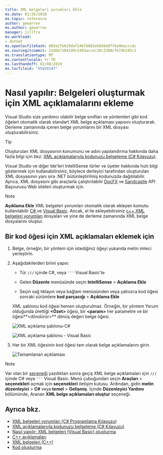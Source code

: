 ```yaml
---
title: XML belgeleri yorumları Ekle
ms.date: 01/26/2018
ms.topic: reference
author: gewarren
ms.author: gewarren
manager: jillfra
ms.workload:
- dotnet
ms.openlocfilehash: 085e2fe029daf246f6883e6856ddff6a9bacccdc
ms.sourcegitcommit: 21d667104199c2493accec20c2388cf674b195c3
ms.translationtype: MT
ms.contentlocale: tr-TR
ms.lasthandoff: 02/08/2019
ms.locfileid: "55929147"
---
```

# <a name="how-to-insert-xml-comments-for-documentation-generation"></a>Nasıl yapılır: Belgeleri oluşturmak için XML açıklamalarını ekleme

Visual Studio size yardımcı olabilir belge sınıfları ve yöntemleri gibi kod öğeleri otomatik olarak standart XML belge açıklaması yapısını oluşturarak. Derleme zamanında içeren belge yorumlarını bir XML dosyası oluşturabilirsiniz.

> [!TIP]
> Oluşturulan XML dosyasının konumunu ve adını yapılandırma hakkında daha fazla bilgi için bkz: [XML açıklamalarıyla kodunuzu belgeleme (C# Kılavuzu)](/dotnet/csharp/codedoc).

Visual Studio ve diğer Ide'leri IntelliSense türler ve üyeler hakkında hızlı bilgi göstermek için kullanabilirsiniz, böylece derleyici tarafından oluşturulan XML dosyasının yanı sıra .NET bütünleştirilmiş kodunuzda dağıtılabilir. Ayrıca, XML dosyasını gibi araçlarla çalıştırılabilir [DocFX](https://dotnet.github.io/docfx/) ve [Sandcastle](https://www.microsoft.com/download/details.aspx?id=10526) API Başvurusu Web siteleri oluşturmak için.

> [!NOTE]
> **Açıklama Ekle** XML belgeleri yorumları otomatik olarak ekleyen komutu kullanılabilir [ C# ](/dotnet/csharp/programming-guide/xmldoc/xml-documentation-comments) ve [Visual Basic](/dotnet/visual-basic/programming-guide/program-structure/how-to-create-xml-documentation). Ancak, el ile ekleyebilirsiniz [c++ XML belgeleri yorumları](/cpp/ide/xml-documentation-visual-cpp) dosyaları ve yine de derleme zamanında XML belge dosyalarını oluştur.

## <a name="to-insert-xml-comments-for-a-code-element"></a>Bir kod öğesi için XML açıklamaları eklemek için

1. Belge, örneğin, bir yöntem için istediğiniz öğeyi yukarıda metin imleci yerleştirin.

1. Aşağıdakilerden birini yapın:

   - Tür `///` içinde C#, veya `'''` Visual Basic'te

   - Gelen **Düzenle** menüsünde seçin **IntelliSense** > **Açıklama Ekle**

   - Seçin sağ tıklayın veya bağlam menüsünden veya yalnızca kod öğesi sonraki sürümlere **kod parçacığı** > **Açıklama Ekle**

   XML şablonu kod öğesi hemen oluşturulmaz. Örneğin, bir yöntem Yorum olduğunda ürettiği **\<Özet\>** öğesi, bir **\<param\>** her parametre ve bir öğesi**\<döndürür\>** dönüş değeri belge öğesi.

   ![XML açıklama şablonu-C#](media/doc-preview-cs.png)

   ![XML açıklama şablonu - Visual Basic](media/doc-preview-vb.png)

1. Her bir XML öğesinin kod öğesi tam olarak belge açıklamalarını girin.

   ![Tamamlanan açıklaması](media/doc-result-cs.png)

> [!NOTE]
> Var olan bir [seçeneği](../../ide/reference/options-text-editor-csharp-advanced.md) yazdıktan sonra geçiş XML belge açıklamaları için `///` içinde C# veya `'''` Visual Basic. Menü çubuğundan seçin **Araçları** > **seçenekleri** açmak için **seçenekleri** iletişim kutusu. Ardından, gidin **metin düzenleyici**  >  **C#** veya **temel** > **Gelişmiş**. İçinde **Düzenleyici Yardımı** bölümünde, Aranan **XML belge açıklamaları oluştur** seçeneği.

## <a name="see-also"></a>Ayrıca bkz.

- [XML belgeleri yorumları (C# Programlama Kılavuzu)](/dotnet/csharp/programming-guide/xmldoc/xml-documentation-comments)
- [XML açıklamalarıyla kodunuzu belgeleme (C# Kılavuzu)](/dotnet/csharp/codedoc)
- [Nasıl yapılır: XML belgeleri (Visual Basic) oluşturma](/dotnet/visual-basic/programming-guide/program-structure/how-to-create-xml-documentation)
- [C++ açıklamaları](/cpp/cpp/comments-cpp)
- [XML belgeleri (C++)](/cpp/ide/xml-documentation-visual-cpp)
- [Kod oluşturma](../code-generation-in-visual-studio.md)